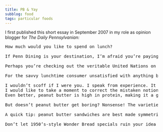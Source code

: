 ```yaml
---
title: PB & Yay
subblog: food
tags: particular foods
---
```


I first published this short essay in September 2007 in my role as opinion blogger for *The Daily Pennsylvanian:*

<!-- MORE -->

<pre class="prose">
How much would you like to spend on lunch?

If Penn Dining is your destination, I’m afraid you’re paying upwards of $10. Oh well – hopefully the money is well spent. 

Perhaps you’re checking out the veritable United Nations on Spruce Street, our army of food trucks. Here you can do a lot better (sorry, freshmen). A delicious afternoon repast is available to you for around $5.  

For the savvy lunchtime consumer unsatisfied with anything but the highest concentration of value, flavor, and nutrition, I have good news. You can enjoy a convenient and fulfilling peanut butter sandwich, complete with beverage, for just about $2.50.

I wouldn’t scoff if I were you. I speak from experience. It is not at all an exaggeration to say that peanut butter got me where I am today. In a Herculean display of devotion, my dad braved six weeks of nothing but peanut butter to pay for my mom’s engagement ring. Throughout grade school, I ate a lunch of peanut butter virtually every day. Even today, I am glad to spurn more sophisticated options in favor of a brown paper bag containing nothing but the letters P, B, and J.
I would like to take a moment to correct the mistaken notion that peanut butter is lacking in nutrition. Many point to its relatively high fat content, about a quarter of your daily allotment per serving. However, peanut butter is over ninety percent peanuts, and peanuts are rich in monounsaturated fat. You know, the kind in olive oil. The good kind.  
Even better, peanut butter is high in protein, making it a great alternative for you plant haters out there. 

But doesn’t peanut butter get boring? Nonsense! The varieties are endless. Peanut butter and strawberry. Peanut butter and raspberry. Peanut butter and fluff. Crunchy. Creamy. Skippy. Jif. Wheat. White. Add chocolate, banana, honey, or granola. With so many options, how could anyone grow tired of such an incredible meal?

A quick tip: peanut butter sandwiches are best made symmetrically. It should be spread on both slices of bread. Do this, and your jam and bread will work out their differences peaceably within your stomach, rather than create a soggy mess within your lunch bag.

Don’t let 1950’s-style Wonder Bread specials ruin your idea of what really can be a satisfying lunch option. Give peanut butter a try. It couldn’t be any worse than the alternative.
</pre>


